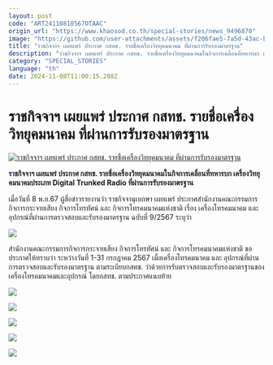 ```yaml
---
layout: post
code: "ART24110810567OTAAC"
origin_url: "https://www.khaosod.co.th/special-stories/news_9496870"
image: "https://github.com/user-attachments/assets/f206fae5-7a5d-43ac-baa6-5d6bc80e9aa6"
title: "ราชกิจจาฯ เผยแพร่ ประกาศ กสทช. รายชื่อเครื่องวิทยุคมนาคม ที่ผ่านการรับรองมาตรฐาน"
description: "ราชกิจจาฯ เผยแพร่ ประกาศ กสทช. รายชื่อเครื่องวิทยุคมนาคมในกิจการเคลื่อนที่ทหารบก เครื่องวิทยุคมนาคมประเภท Digital Trunked Radio ที่ผ่านการรับรองมาตรฐาน"
category: "SPECIAL_STORIES"
language: "th"
date: 2024-11-08T11:00:15.288Z
---
```


# ราชกิจจาฯ เผยแพร่ ประกาศ กสทช. รายชื่อเครื่องวิทยุคมนาคม ที่ผ่านการรับรองมาตรฐาน

[![ราชกิจจาฯ เผยแพร่ ประกาศ กสทช. รายชื่อเครื่องวิทยุคมนาคม ที่ผ่านการรับรองมาตรฐาน](https://www.khaosod.co.th/wpapp/uploads/2024/11/rajkijja-1.jpg "ราชกิจจาฯ เผยแพร่ ประกาศ กสทช. รายชื่อเครื่องวิทยุคมนาคม ที่ผ่านการรับรองมาตรฐาน")](https://www.khaosod.co.th/wpapp/uploads/2024/11/rajkijja-1.jpg)

**ราชกิจจาฯ เผยแพร่ ประกาศ กสทช. รายชื่อเครื่องวิทยุคมนาคมในกิจการเคลื่อนที่ทหารบก เครื่องวิทยุคมนาคมประเภท Digital Trunked Radio ที่ผ่านการรับรองมาตรฐาน**

เมื่อวันที่ 8 พ.ย.67 ผู้สื่อข่าวรายงานว่า ราชกิจจานุเบกษา เผยแพร่ ประกาศสำนักงานคณะกรรมการกิจการกระจายเสียง กิจการโทรทัศน์ และ กิจการโทรคมนาคมแห่งชาติ เรื่อง เครื่องโทรคมนาคม และอุปกรณ์ที่ผ่านการตรวจสอบและรับรองมาตรฐาน ฉบับที่ 9/2567 ระบุว่า

[![](https://www.khaosod.co.th/wpapp/uploads/2024/11/1731053890621-621x696.jpg)](https://www.khaosod.co.th/wpapp/uploads/2024/11/1731053890621.jpg)

สำนักงานคณะกรรมการกิจการกระจายเสียง กิจการโทรทัศน์ และ กิจการโทรคมนาคมแห่งชาติ ขอประกาศให้ทราบว่า ระหว่างวันที่ 1-31 กรกฎาคม 2567 เมื่อเครื่องโทรคมนาคม และ อุปกรณ์ที่ผ่านการตรวจสอบและรับรองมาตรฐาน ตามระเบียบกสทช. ว่าด้วยการรับตรวจสอบและรับรองมาตรฐานของเครื่องโทรคมนาคมและอุปกรณ์ โดยกสทช. ตามประกาศแนบท้าย

[![](https://www.khaosod.co.th/wpapp/uploads/2024/11/1731053129138-491x696.jpg)](https://www.khaosod.co.th/wpapp/uploads/2024/11/1731053129138.jpg)

[![](https://www.khaosod.co.th/wpapp/uploads/2024/11/17310531431103-498x696.jpg)](https://www.khaosod.co.th/wpapp/uploads/2024/11/17310531431103.jpg)

[![](https://www.khaosod.co.th/wpapp/uploads/2024/11/17310531496453-495x696.jpg)](https://www.khaosod.co.th/wpapp/uploads/2024/11/17310531496453.jpg)

[![](https://www.khaosod.co.th/wpapp/uploads/2024/11/17310531615955-496x696.jpg)](https://www.khaosod.co.th/wpapp/uploads/2024/11/17310531615955.jpg)

[![](https://www.khaosod.co.th/wpapp/uploads/2024/11/17310531683956-497x696.jpg)](https://www.khaosod.co.th/wpapp/uploads/2024/11/17310531683956.jpg)